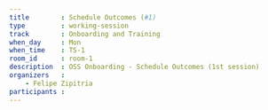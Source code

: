 ```yaml
---
title        : Schedule Outcomes (#1)
type         : working-session
track        : Onboarding and Training
when_day     : Mon
when_time    : TS-1
room_id      : room-1
description  : OSS Onboarding - Schedule Outcomes (1st session)
organizers   :
    - Felipe Zipitria
participants :
---
```



